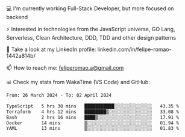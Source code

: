💻 I'm currently working Full-Stack Developer, but more focused on backend

⚡ Interested in technologies from the JavaScript universe, GO Lang, Serverless, Clean Architecture, DDD, TDD and other design patterns

👥 Take a look at my LinkedIn profile: linkedin.com/in/felipe-romao-1442a814b/

📫 How to reach me: feliperomao.a@gmail.com

📊 Check my stats from WakaTime (VS Code) and GitHub:

<!--START_SECTION:waka-->

```txt
From: 26 March 2024 - To: 02 April 2024

TypeScript   5 hrs 30 mins   ███████████░░░░░░░░░░░░░░   43.35 %
Terraform    4 hrs 12 mins   ████████▒░░░░░░░░░░░░░░░░   33.08 %
Bash         2 hrs 16 mins   ████▒░░░░░░░░░░░░░░░░░░░░   17.91 %
Docker       14 mins         ▒░░░░░░░░░░░░░░░░░░░░░░░░   01.94 %
YAML         13 mins         ▒░░░░░░░░░░░░░░░░░░░░░░░░   01.83 %
```

<!--END_SECTION:waka-->
